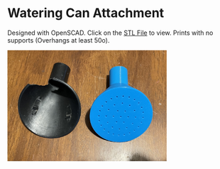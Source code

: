 # Watering Can Attachment

Designed with OpenSCAD. Click on the [STL File](wateringcan.stl) to view. Prints with no supports (Overhangs at least 50o).

<img src="https://github.com/j842/3dprinting/blob/main/OpenSCAD%20models/20211015%20Paul%20Watering%20Can%20Attachment/IMG_6880.jpg" height="250">
